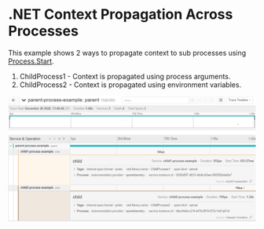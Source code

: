# .NET Context Propagation Across Processes

This example shows 2 ways to propagate context to sub processes using [Process.Start](https://learn.microsoft.com/en-us/dotnet/api/system.diagnostics.process.start?view=netframework-4.6.2).

1. ChildProcess1 - Context is propagated using process arguments.
1. ChildProcess2 - Context is propagated using environment variables.

![Trace visualization](./jaeger.png)
